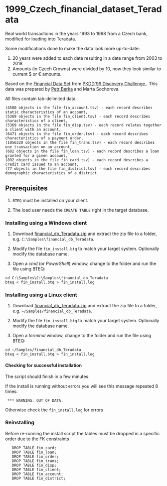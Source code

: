 # 1999_Czech_financial_dataset_Teradata

Real world transactions in the years 1993 to 1998 from a Czech bank, modified for loading into Teradata.

Some modifications done to make the data look more up-to-date:

 1. 20 years were added to each date resulting in a date range from 2003 to 2018
 2. Amounts (in Czech Crowns) were divided by 10, now they look similar to current $ or € amounts.
 
Based on the [Financial Data Set](http://sorry.vse.cz/~berka/challenge/pkdd1999/data_berka.zip) from [PKDD'99 Discovery Challenge.](https://sorry.vse.cz/~berka/challenge/pkdd1999/berka.htm).
This data was prepared by [Petr Berka](https://sorry.vse.cz/~berka/challenge/) and Marta Sochorova.

All files contain tab-delimited data:

    (4500 objects in the file fin_account.tsv) - each record describes static characteristics of an account,
    (5369 objects in the file fin_client.tsv) - each record describes characteristics of a client,
    (5369 objects in the file fin_disp.tsv) - each record relates together a client with an account,
    (6471 objects in the file fin_order.tsv) - each record describes characteristics of a payment order,
    (1056320 objects in the file fin_trans.tsv) - each record describes one transaction on an account,
    (682 objects in the file fin_loan.tsv) - each record describes a loan granted for a given account,
    (892 objects in the file fin_card.tsv) - each record describes a credit card issued to an account,
    (77 objects in the file fin_district.tsv) - each record describes demographic characteristics of a district.


## Prerequisites

 1. `BTEQ` must be installed on your client.

 2. The load user needs the `CREATE TABLE` right in the target database.

### Installing using a Windows client

 1. Download [financial_db_Teradata.zip](https://github.com/dnoeth/1999_Czech_financial_dataset_Teradata/blob/master/financial_db_Teradata.zip) and extract the zip file to a folder, e.g. `C:\Samples\financial_db_Teradata`.

 2. Modify the file `fin_install.btq` to match your target system. Optionally modify the database name.
 
 3. Open a *cmd* (or *PowerShell*) window, change to the folder and run the file using BTEQ:

```
cd C:\Samples\C:\Samples\financial_db_Teradata
bteq < fin_install.btq > fin_install.log
```

### Installing using a Linux client

 1. Download [financial_db_Teradata.zip]((https://github.com/dnoeth/1999_Czech_financial_dataset_Teradata/blob/master/financial_db_Teradata.zip)) and extract the zip file to a folder, e.g. `~/Samples/financial_db_Teradata`.

 2. Modify the file `fin_install.btq` to match your target system. Optionally modify the database name.
 
 3. Open a *terminal* window, change to the folder and run the file using BTEQ:
 
```
cd ~/Samples/financial_db_Teradata
bteq < fin_install.btq > fin_install.log
```


#### Checking for successful installation

The script should finish in a few minutes.

If the install is running without errors you will see this message repeated 8 times: 
```
 *** WARNING: OUT OF DATA.
```

Otherwise check the `fin_install.log` for errors

### Reinstalling

Before re-running the install script the tables must be dropped in a specific order due to the FK constraints

```
   DROP TABLE fin_card;
   DROP TABLE fin_loan;
   DROP TABLE fin_order;
   DROP TABLE fin_trans;
   DROP TABLE fin_disp;
   DROP TABLE fin_client;
   DROP TABLE fin_account;
   DROP TABLE fin_district;
```
